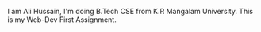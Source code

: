 I am Ali Hussain, I'm doing B.Tech CSE from K.R Mangalam University.
This is my Web-Dev First Assignment.
